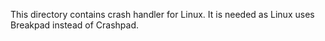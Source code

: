 This directory contains crash handler for Linux.
It is needed as Linux uses Breakpad instead of Crashpad.

